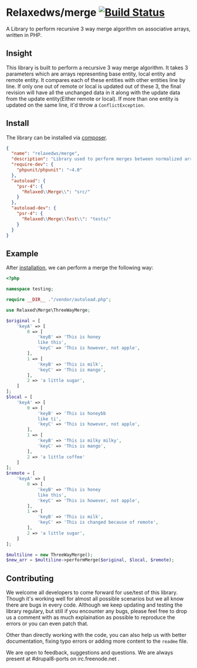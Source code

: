 # Relaxedws/merge [![Build Status](https://travis-ci.org/relaxedws/merge.svg?branch=master)](https://travis-ci.org/relaxedws/merge)

A Library to perform recursive 3 way merge algorithm
on associative arrays, written in PHP.

## Insight

This library is built to perform a recursive 3 way merge algorithm. It takes 3 parameters which are arrays representing base entity, local entity and remote entity. It compares each of these entities with other entities line by line. 
If only one out of remote or local is updated out of these 3, the final revision will have all the unchanged data in it along with the update data from the update entity(Either remote or local). If more than one entity is updated on the same line, it'd throw a `ConflictException`.


## Install

The library can be installed via [composer](http://getcomposer.org).

````JSON
{
  "name": "relaxedws/merge",
  "description": "Library used to perform merges between normalized array structures.",
  "require-dev": {
    "phpunit/phpunit": "~4.0"
  },
  "autoload": {
    "psr-4": {
      "Relaxed\\Merge\\": "src/"
    }
  },
  "autoload-dev": {
    "psr-4": {
      "Relaxed\\Merge\\Test\\": "tests/"
    }
  }
}
````

## Example

After [installation](#install), we can perform a merge the following way:

````php
<?php

namespace testing;

require __DIR__ ."/vendor/autoload.php";

use Relaxed\Merge\ThreeWayMerge;

$original = [
    'keyA' => [
        0 => [
            'keyB' => 'This is honey
            like this',
            'keyC' => 'This is however, not apple',
        ],
        1 => [
            'keyB' => 'This is milk',
            'keyC' => 'This is mango',
        ],
        2 => 'a little sugar',
    ]
];
$local = [
    'keyA' => [
        0 => [
            'keyB' => 'This is honeybb
            like ti',
            'keyC' => 'This is however, not apple',
        ],
        1 => [
            'keyB' => 'This is milky milky',
            'keyC' => 'This is mango',
        ],
        2 => 'a little coffee'
    ]
];
$remote = [
    'keyA' => [
        0 => [
            'keyB' => 'This is honey
            like this',
            'keyC' => 'This is however, not apple',
        ],
        1 => [
            'keyB' => 'This is milk',
            'keyC' => 'This is changed because of remote',
        ],
        2 => 'a little sugar',
    ]
];

$multiline = new ThreeWayMerge();
$new_arr = $multiline->performMerge($original, $local, $remote);
````

## Contributing

We welcome all developers to come forward for use/test of this library.
Though it's working well for almost all possible scenarios but we all know there are bugs
in every code. Although we keep updating and testing the library regulary, but still if
you encounter any bugs, please feel free to drop us a comment with as much explaination as 
possible to reproduce the errors or you can even patch that.

Other than directly working with the code, you can also help us with better documentation, fixing typo errors
or adding more content to the `readme` file.

We are open to feedback, suggestions and questions.
We are always present at #drupal8-ports on irc.freenode.net .

